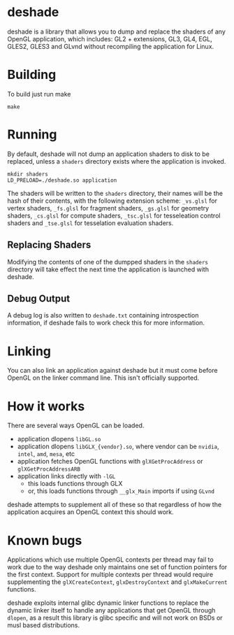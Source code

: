 # deshade

deshade is a library that allows you to dump and replace the shaders of
any OpenGL application, which includes: GL2 + extensions, GL3, GL4, EGL,
GLES2, GLES3 and GLvnd without recompiling the application for Linux.

# Building
To build just run make
```
make
```

# Running
By default, deshade will not dump an application shaders to disk to
be replaced, unless a `shaders` directory exists where the application
is invoked.

```
mkdir shaders
LD_PRELOAD=./deshade.so application
```

The shaders will be written to the `shaders` directory, their names
will be the hash of their contents, with the following extension scheme:
`_vs.glsl` for vertex shaders, `_fs.glsl` for fragment shaders, `_gs.glsl`
for geometry shaders, `_cs.glsl` for compute shaders, `_tsc.glsl` for
tesseleation control shaders and `_tse.glsl` for tesselation evaluation
shaders.

## Replacing Shaders
Modifying the contents of one of the dumpped shaders in the `shaders`
directory will take effect the next time the application is launched
with deshade.

## Debug Output
A debug log is also written to `deshade.txt` containing introspection
information, if deshade fails to work check this for more information.

# Linking
You can also link an application against deshade but it must come before
OpenGL on the linker command line. This isn't officially supported.

# How it works
There are several ways OpenGL can be loaded.

* application dlopens `libGL.so`
* application dlopens `libGLX_{vendor}.so`, where vendor can be `nvidia`, `intel`, `amd`, `mesa`, etc
* application fetches OpenGL functions with `glXGetProcAddress` or `glXGetProcAddressARB`
* application links directly with `-lGL`
  * this loads functions through GLX
  * or, this loads functions through `__glx_Main` imports if using `GLvnd`

deshade attempts to supplement all of these so that regardless of how
the application acquires an OpenGL context this should work.

# Known bugs
Applications which use multiple OpenGL contexts per thread may fail to
work due to the way deshade only maintains one set of function pointers
for the first context. Support for multiple contexts per thread would
require supplementing the `glXCreateContext`, `glxDestroyContext` and
`glxMakeCurrent` functions.

deshade exploits internal glibc dynamic linker functions to replace the
dynamic linker itself to handle any applications that get OpenGL
through `dlopen`, as a result this library is glibc specific and will
not work on BSDs or musl based distributions.
